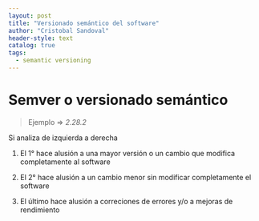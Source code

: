 ```yaml
---
layout: post
title: "Versionado semántico del software"
author: "Cristobal Sandoval"
header-style: text
catalog: true
tags:
  - semantic versioning
---
```


# Semver o versionado semántico

> Ejemplo => _2.28.2_

Si analiza de izquierda a derecha

1. El 1° hace alusión a una mayor versión o un cambio que modifica completamente al software

2. El 2° hace alusión a un cambio menor sin modificar completamente el software

3. El último hace alusión a correciones de errores y/o a mejoras de rendimiento
